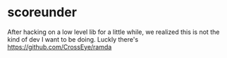 scoreunder
==========

After hacking on a low level lib for a little while, we realized this is not the kind of dev I want to be doing. Luckly there's https://github.com/CrossEye/ramda
